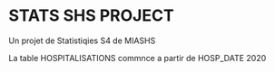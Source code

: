 # STATS SHS PROJECT
 Un projet de Statistiqies S4 de MIASHS

 La table HOSPITALISATIONS commnce a partir de HOSP_DATE 2020
